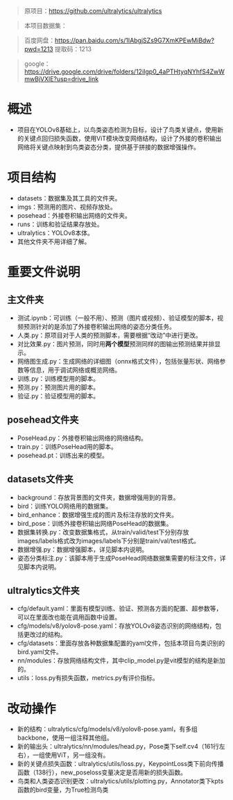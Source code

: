 > 原项目：https://github.com/ultralytics/ultralytics

> 本项目数据集：

> 百度网盘：https://pan.baidu.com/s/1IAbgjSZs9G7XmKPEwMiBdw?pwd=1213 提取码：1213

> google：https://drive.google.com/drive/folders/12iIgp0_4aPTHtyqNYhfS4ZwWmwBjVXlE?usp=drive_link

# 概述
- 项目在YOLOv8基础上，以鸟类姿态检测为目标，设计了鸟类关键点，使用新的关键点回归损失函数，使用ViT模块改变网络结构，设计了外接的卷积输出网络将关键点映射到鸟类姿态分类，提供基于拼接的数据增强操作。
# 项目结构
- datasets：数据集及其工具的文件夹。
- imgs：预测用的图片、视频存放处。
- posehead：外接卷积输出网络的文件夹。
- runs：训练和验证结果存放处。
- ultralytics：YOLOv8本体。
- 其他文件夹不用详细了解。
# 重要文件说明
## 主文件夹
- 测试.ipynb：可训练（一般不用）、预测（图片或视频）、验证模型的脚本，视频预测针对的是添加了外接卷积输出网络的姿态分类任务。
- 人类.py：原项目对于人类的预测脚本，需要根据“改动”中进行更改。
- 对比效果.py：图片预测，同时用**两个模型**预测同样的图输出预测结果并排显示。
- 网络图生成.py：生成网络的详细图（onnx格式文件），包括张量形状、网络参数等信息，用于调试网络或概览网络。
- 训练.py：训练模型用的脚本。
- 预测.py：预测图片用的脚本。
- 验证.py：验证模型用的脚本。
## posehead文件夹
- PoseHead.py：外接卷积输出网络的网络结构。
- train.py：训练PoseHead用的脚本。
- posehead.pt：训练出来的模型。
## datasets文件夹
- background：存放背景图的文件夹，数据增强用到的背景。
- bird：训练YOLO网络用的数据集。
- bird_enhance：数据增强生成的图片及标注存放的文件夹。
- bird_pose：训练外接卷积输出网络PoseHead的数据集。
- 数据集转换.py：改变数据集格式，从train/valid/test下分别存放images/labels格式改为images/labels下分别是train/val/test格式。
- 数据增强.py：数据增强脚本，详见脚本内说明。
- 姿态分类标注.py：该脚本用于生成PoseHead网络数据集需要的标注文件，详见脚本内说明。
## ultralytics文件夹
- cfg/default.yaml：里面有模型训练、验证、预测各方面的配置、超参数等，可以在里面改也能在调用函数中设置。
- cfg/models/v8/yolov8-pose.yaml：存放YOLOv8姿态识别的网络结构，包括更改过的结构。
- cfg/datasets：里面存放各种数据集配置的yaml文件，包括本项目鸟类识别的bird.yaml文件。
- nn/modules：存放网络结构文件，其中clip_model.py是vit模型的结构是新加的。
- utils：loss.py有损失函数，metrics.py有评价指标。
# 改动操作
- 新的结构：ultralytics/cfg/models/v8/yolov8-pose.yaml，有多组backbone，使用一组注释其他组。
- 新的输出头：ultralytics/nn/modules/head.py，Pose类下self.cv4（161行左右），一组使用ViT，另一组没有。
- 新的关键点损失函数：ultralytics/utils/loss.py，KeypointLoss类下前向传播函数（138行），new_poseloss变量决定是否用新的损失函数。
- 鸟类和人类姿态识别更改：ultralytics/utils/plotting.py，Annotator类下kpts函数的bird变量，为True检测鸟类